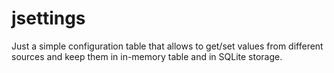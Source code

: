 # jsettings
Just a simple configuration table that allows to get/set values from different sources and keep them in in-memory table and in SQLite storage.
